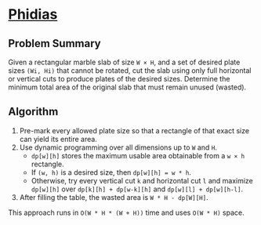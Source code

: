 # [Phidias](https://www.spoj.com/problems/PHIDIAS/)

## Problem Summary
Given a rectangular marble slab of size `W × H`, and a set of desired plate sizes `(Wi, Hi)` that cannot be rotated, cut the slab using only full horizontal or vertical cuts to produce plates of the desired sizes. Determine the minimum total area of the original slab that must remain unused (wasted).

## Algorithm
1. Pre-mark every allowed plate size so that a rectangle of that exact size can yield its entire area.
2. Use dynamic programming over all dimensions up to `W` and `H`.
   - `dp[w][h]` stores the maximum usable area obtainable from a `w × h` rectangle.
   - If `(w, h)` is a desired size, then `dp[w][h] = w * h`.
   - Otherwise, try every vertical cut `k` and horizontal cut `l` and maximize `dp[w][h]` over
     `dp[k][h] + dp[w-k][h]` and `dp[w][l] + dp[w][h-l]`.
3. After filling the table, the wasted area is `W * H - dp[W][H]`.

This approach runs in `O(W * H * (W + H))` time and uses `O(W * H)` space.
